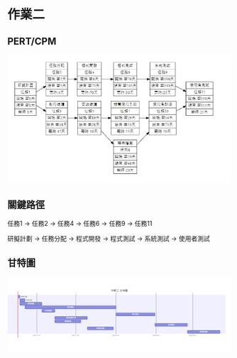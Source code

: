 # 作業二

## PERT/CPM
![new fig](PERT-CPM.jpg "PERT/CPM")
## 關鍵路徑
任務1 -> 任務2 -> 任務4 -> 任務6 -> 任務9 -> 任務11

研擬計劃 -> 任務分配 -> 程式開發 -> 程式測試 -> 系統測試 -> 使用者測試


## 甘特圖
![new fig](mermaid-diagram.png "gantt")
